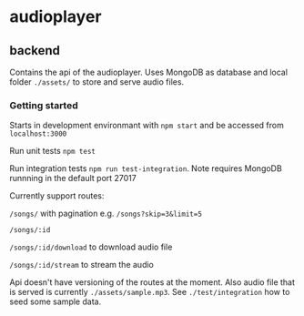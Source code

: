 # audioplayer

## backend

Contains the api of the audioplayer. Uses MongoDB as database and local folder `./assets/` to store and serve audio files.


### Getting started

Starts in development environmant with `npm start` and be accessed from `localhost:3000`

Run unit tests `npm test`

Run integration tests `npm run test-integration`. Note requires MongoDB runnning in the default port 27017

Currently support routes:

`/songs/` with pagination e.g. `/songs?skip=3&limit=5`

`/songs/:id`

`/songs/:id/download` to download audio file

`/songs/:id/stream` to stream the audio

Api doesn't have versioning of the routes at the moment. Also audio file that is served is currently `./assets/sample.mp3`. See `./test/integration` how to seed some sample data.